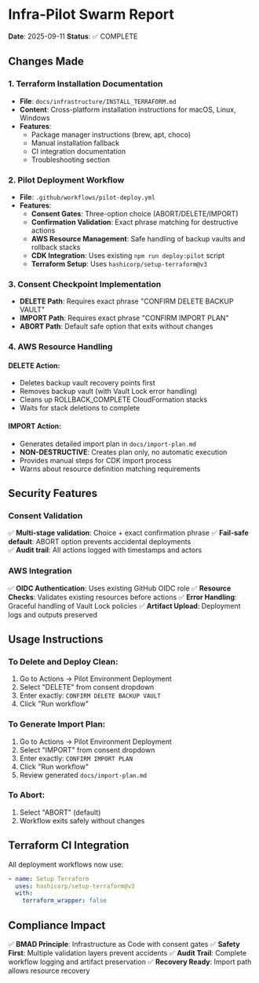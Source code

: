 # Infra-Pilot Swarm Report

**Date**: 2025-09-11
**Status**: ✅ COMPLETE

## Changes Made

### 1. Terraform Installation Documentation
- **File**: `docs/infrastructure/INSTALL_TERRAFORM.md`
- **Content**: Cross-platform installation instructions for macOS, Linux, Windows
- **Features**: 
  - Package manager instructions (brew, apt, choco)
  - Manual installation fallback
  - CI integration documentation
  - Troubleshooting section

### 2. Pilot Deployment Workflow
- **File**: `.github/workflows/pilot-deploy.yml`
- **Features**:
  - **Consent Gates**: Three-option choice (ABORT/DELETE/IMPORT)
  - **Confirmation Validation**: Exact phrase matching for destructive actions
  - **AWS Resource Management**: Safe handling of backup vaults and rollback stacks
  - **CDK Integration**: Uses existing `npm run deploy:pilot` script
  - **Terraform Setup**: Uses `hashicorp/setup-terraform@v3`

### 3. Consent Checkpoint Implementation
- **DELETE Path**: Requires exact phrase "CONFIRM DELETE BACKUP VAULT"
- **IMPORT Path**: Requires exact phrase "CONFIRM IMPORT PLAN" 
- **ABORT Path**: Default safe option that exits without changes

### 4. AWS Resource Handling

#### DELETE Action:
- Deletes backup vault recovery points first
- Removes backup vault (with Vault Lock error handling)
- Cleans up ROLLBACK_COMPLETE CloudFormation stacks
- Waits for stack deletions to complete

#### IMPORT Action:
- Generates detailed import plan in `docs/import-plan.md`
- **NON-DESTRUCTIVE**: Creates plan only, no automatic execution
- Provides manual steps for CDK import process
- Warns about resource definition matching requirements

## Security Features

### Consent Validation
✅ **Multi-stage validation**: Choice + exact confirmation phrase
✅ **Fail-safe default**: ABORT option prevents accidental deployments  
✅ **Audit trail**: All actions logged with timestamps and actors

### AWS Integration
✅ **OIDC Authentication**: Uses existing GitHub OIDC role
✅ **Resource Checks**: Validates existing resources before actions
✅ **Error Handling**: Graceful handling of Vault Lock policies
✅ **Artifact Upload**: Deployment logs and outputs preserved

## Usage Instructions

### To Delete and Deploy Clean:
1. Go to Actions → Pilot Environment Deployment
2. Select "DELETE" from consent dropdown
3. Enter exactly: `CONFIRM DELETE BACKUP VAULT`
4. Click "Run workflow"

### To Generate Import Plan:
1. Go to Actions → Pilot Environment Deployment  
2. Select "IMPORT" from consent dropdown
3. Enter exactly: `CONFIRM IMPORT PLAN`
4. Click "Run workflow"
5. Review generated `docs/import-plan.md`

### To Abort:
1. Select "ABORT" (default)
2. Workflow exits safely without changes

## Terraform CI Integration

All deployment workflows now use:
```yaml
- name: Setup Terraform
  uses: hashicorp/setup-terraform@v3
  with:
    terraform_wrapper: false
```

## Compliance Impact
✅ **BMAD Principle**: Infrastructure as Code with consent gates
✅ **Safety First**: Multiple validation layers prevent accidents
✅ **Audit Trail**: Complete workflow logging and artifact preservation
✅ **Recovery Ready**: Import path allows resource recovery
